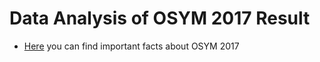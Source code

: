 # Data Analysis of OSYM 2017 Result


+ [Here](OSYM_DATA.html) you can find important facts about OSYM 2017
